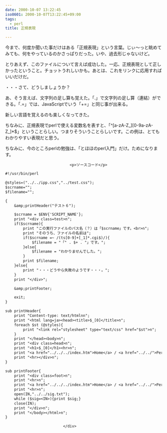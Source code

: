 ```yaml
---
date: 2000-10-07 13:22:45
iso8601: 2000-10-07T13:22:45+09:00
tags:
  - perl
title: 正規表現

---
```


<div class="entry-body">
                                 <p>今まで、何度か聞いた事だけはある「正規表現」という言葉。じぃ〜っと眺めてみても、何をやっているのかさっぱりだった。いや、過去形じゃないけど。 </p>

<p>とりあえず、このファイルについて言えば成功した。一応、正規表現として正しかったということ。チョットうれしいかも。あとは、これをリンクに応用すればいいだけだ。 </p>

<p>・・・さて、どうしましょうか？ </p>

<p>あ、そう言えば、文字列の足し算も覚えた。「.」で文字列の足し算（連結）ができる。「.=」では、JavaScriptでいう「+=」と同じ事が出来る。 </p>

<p>新しい言語を覚えるのも楽しくなってきた。 </p>

<p>ちなみに、正規表現でperlで使える変数名を表すと、「^[a-zA-Z_][0-9a-zA-Z_]*$」ということらしい。つまりそういうことらしいです。この例は、とてもわかりやすい表現だと思う。 </p>

<p>ちなみに、今のところperlの勉強は、「とほほのperl入門」だけ。ためになります。</p>
                              
                                 <p>ソースコード</p>

```default
#!/usr/bin/perl

@styles=("../../ipp.css","../test.css");
$scrname="";
$filename="";

{
    &amp;printHeader("テスト６");

    $scrname = $ENV{'SCRIPT_NAME'};
    print "<div class=test>n";
    if($scrname){
        print "この実行ファイルのパス名（？）は「$scrname」です。<br>n";
        print "そのうち、ファイルの名前は";
        if($scrname =~ /(ts[0-9]+[_1]*.cgi$)/){
            $filename = "「" . $+ . "」です。";
        }else{
            $filename = "わかりませんでした。";
        }
        print $filename;
    }else{
        print "・・・どうやら失敗のようです・・・。";
    }
    print "</div>";

    &amp;printFooter;

    exit;
}

sub printHeader{
    print "Content-type: text/htmlnn";
    print "<html lang=ja><head><title>$_[0]</title>n";
    foreach $st (@styles){
        print "<link rel="stylesheet" type="text/css" href="$st">n";
    }
    print "</head><body>n";
    print "<div class=head>n";
    print "<h1>$_[0]</h1><hr>n";
    print "<a href="../../../index.htm">Home</a> / <a href="../../">Perl</a> / <a href="../">TestCGI Index</a>n";
    print "<hr></div>n";
}

sub printFooter{
    print "<div class=foot>n";
    print "<hr>n";
    print "<a href="../../../index.htm">Home</a> / <a href="../../">Perl</a> / <a href="../">TestCGI Index</a>n";
    print "<hr>n";
    open(IN,"../../sig.txt");
    while ($sig=<IN>){print $sig;}
    close(IN);
    print "</div>n";
    print "</body></html>n";
}
```
                              </div>
    	